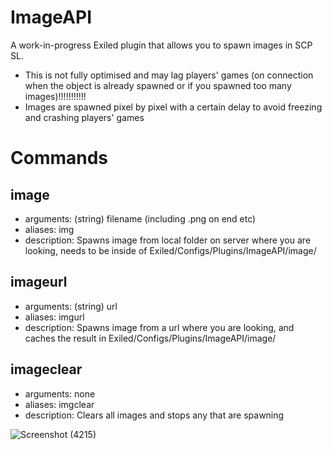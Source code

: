 # ImageAPI
A work-in-progress Exiled plugin that allows you to spawn images in SCP SL.
+ This is not fully optimised and may lag players' games (on connection when the object is already spawned or if you spawned too many images)!!!!!!!!!!!
+ Images are spawned pixel by pixel with a certain delay to avoid freezing and crashing players' games
  
# Commands
## image
+ arguments: (string) filename (including .png on end etc)
+ aliases: img
+ description: Spawns image from local folder on server where you are looking, needs to be inside of Exiled/Configs/Plugins/ImageAPI/image/
## imageurl
+ arguments: (string) url
+ aliases: imgurl
+ description: Spawns image from a url where you are looking, and caches the result in Exiled/Configs/Plugins/ImageAPI/image/
## imageclear
+ arguments: none
+ aliases: imgclear
+ description: Clears all images and stops any that are spawning

![Screenshot (4215)](https://github.com/morgana-x/ImageAPI/assets/89588301/9d47ca01-fac5-4bbb-b8cd-06ffb6292219)

